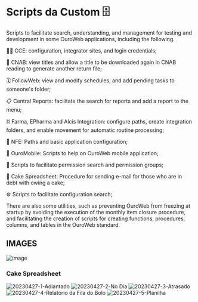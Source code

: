 # Scripts da Custom :file_cabinet:	

Scripts to facilitate search, understanding, and management for testing and development in some OuroWeb applications, including the following.

:woman_judge: CCE: configuration, integrator sites, and login credentials;

:bank: CNAB: view titles and allow a title to be downloaded again in CNAB reading to generate another return file;

:spiral_calendar: FollowWeb: view and modify schedules, and add pending tasks to someone's folder;

:clipboard: Central Reports: facilitate the search for reports and add a report to the menu;

:chains: Farma, EPharma and Alcis Integration: configure paths, create integration folders, and enable movement for automatic routine processing;

:receipt: NFE: Paths and basic application configuration;

:iphone: OuroMobile: Scripts to help on OuroWeb mobile application;

:closed_lock_with_key: Scripts to facilitate permission search and permission groups;

:cake: Cake Spreadsheet: Procedure for sending e-mail for those who are in debt with owing a cake;

:gear: Scripts to facilitate configuration search;

There are also some utilities, such as preventing OuroWeb from freezing at startup by avoiding the execution of the monthly item closure procedure, and facilitating the creation of scripts for creating functions, procedures, columns, and tables in the OuroWeb standard.

## IMAGES

![image](https://github.com/monambike/scripts-da-custom/assets/35270174/e56a10e2-46e9-4287-8bc3-476865b3396c)

### Cake Spreadsheet

![20230427-1-Adiantado](https://github.com/monambike/scripts-da-custom/assets/35270174/d4a08f03-e3c5-47c7-b751-56462ee075d9)
![20230427-2-No Dia](https://github.com/monambike/scripts-da-custom/assets/35270174/9f6a215c-b7f5-423a-9769-48516874f237)
![20230427-3-Atrasado](https://github.com/monambike/scripts-da-custom/assets/35270174/c0376922-258b-4c1d-a0b5-feefec0442a6)
![20230427-4-Relatório da Fila do Bolo](https://github.com/monambike/scripts-da-custom/assets/35270174/a30a1d81-e854-4777-a3d4-89e32ad835a4)
![20230427-5-Planilha](https://github.com/monambike/scripts-da-custom/assets/35270174/92de2af5-bbd4-430b-a61d-d2e5a3e9d032)

